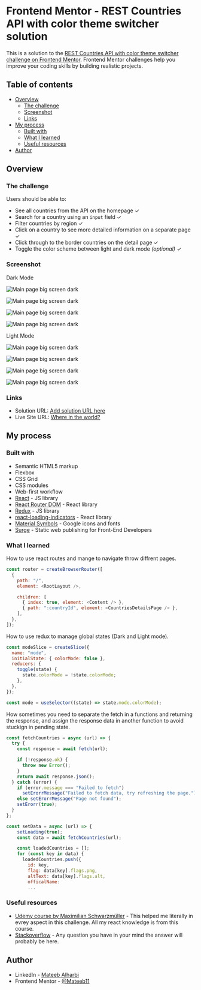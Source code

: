 # Frontend Mentor - REST Countries API with color theme switcher solution

This is a solution to the [REST Countries API with color theme switcher challenge on Frontend Mentor](https://www.frontendmentor.io/challenges/rest-countries-api-with-color-theme-switcher-5cacc469fec04111f7b848ca). Frontend Mentor challenges help you improve your coding skills by building realistic projects.

## Table of contents

- [Overview](#overview)
  - [The challenge](#the-challenge)
  - [Screenshot](#screenshot)
  - [Links](#links)
- [My process](#my-process)
  - [Built with](#built-with)
  - [What I learned](#what-i-learned)
  - [Useful resources](#useful-resources)
- [Author](#author)

## Overview

### The challenge

Users should be able to:

- See all countries from the API on the homepage &check;
- Search for a country using an `input` field &check;
- Filter countries by region &check;
- Click on a country to see more detailed information on a separate page &check;
- Click through to the border countries on the detail page &check;
- Toggle the color scheme between light and dark mode _(optional)_ &check;

### Screenshot

Dark Mode

![Main page big screen dark](./screenshoots/dark/main%20page%20big%20screen%20dark.jpg)

![Main page big screen dark](./screenshoots/dark/details%20page%20big%20screen%20dark.jpg)

![Main page big screen dark](./screenshoots/dark/main%20page%20small%20screen%20dark.jpg)

![Main page big screen dark](./screenshoots/dark/details%20page%20small%20screen%20dark.jpg)

Light Mode

![Main page big screen dark](./screenshoots/light/main%20page%20big%20screen%20light.jpg)

![Main page big screen dark](./screenshoots/light/details%20page%20big%20screen%20light.jpg)

![Main page big screen dark](./screenshoots/light/main%20page%20small%20screen%20light.jpg)

![Main page big screen dark](./screenshoots/light/details%20page%20small%20screen%20light.jpg)

### Links

- Solution URL: [Add solution URL here](https://your-solution-url.com)
- Live Site URL: [Where in the world?](https://humdrum-smell.surge.sh/)

## My process

### Built with

- Semantic HTML5 markup
- Flexbox
- CSS Grid
- CSS modules
- Web-first workflow
- [React](https://reactjs.org/) - JS library
- [React Router DOM](https://www.npmjs.com/package/react-router-dom) - React library
- [Redux](https://redux.js.org/) - JS library
- [react-loading-indicators](https://www.npmjs.com/package/react-loading-indicators) - React library
- [Material Symbols](https://fonts.google.com/) - Google icons and fonts
- [Surge](https://surge.sh/) - Static web publishing for Front-End Developers

### What I learned

How to use react routes and mange to navigate throw diffrent pages.

```js
const router = createBrowserRouter([
  {
    path: "/",
    element: <RootLayout />,

    children: [
      { index: true, element: <Content /> },
      { path: ":countryId", element: <CountriesDetailsPage /> },
    ],
  },
]);
```

How to use redux to manage global states (Dark and Light mode).

```js
const modeSlice = createSlice({
  name: "mode",
  initialState: { colorMode: false },
  reducers: {
    toggle(state) {
      state.colorMode = !state.colorMode;
    },
  },
});
```

```js
const mode = useSelector((state) => state.mode.colorMode);
```

How sometimes you need to separate the fetch in a functions and returning the response, and assign the response data in another function to avoid stuckign in pending state.

```js
const fetchCountries = async (url) => {
  try {
    const response = await fetch(url);

    if (!response.ok) {
      throw new Error();
    }
    return await response.json();
  } catch (error) {
    if (error.message === "Failed to fetch")
      setErorrMessage("Failed to fetch data, try refreshing the page.");
    else setErorrMessage("Page not found");
    setErorr(true);
  }
};
```

```js
const setData = async (url) => {
    setLoading(true);
    const data = await fetchCountries(url);

    const loadedCountries = [];
    for (const key in data) {
      loadedCountries.push({
        id: key,
        flag: data[key].flags.png,
        altText: data[key].flags.alt,
        officalName:
        ...
```

### Useful resources

- [Udemy course by Maximilian Schwarzmüller](https://www.udemy.com/course/react-the-complete-guide-incl-redux/) - This helped me literally in evrey aspect in this challenge. All my react knowledge is from this course.
- [Stackoverflow](https://stackoverflow.com/) - Any question you have in your mind the answer will probably be here.

## Author

- LinkedIn - [Mateeb Alharbi](https://www.linkedin.com/in/mateeb-alharbi/)
- Frontend Mentor - [@Mateeb11](https://www.frontendmentor.io/profile/Mateeb11)

